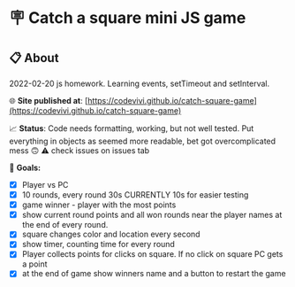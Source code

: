 # 🪧 Catch a square mini JS game

<!-- ![alt app screenshot](./screenshot.png) -->

## 📋 About

2022-02-20 js homework. Learning events, setTimeout and setInterval.

🌐 **Site published at**: [https://codevivi.github.io/catch-square-game](https://codevivi.github.io/catch-square-game)

📈 **Status**: Code needs formatting, working, but not well tested. Put everything in objects as seemed more readable, bet got overcomplicated mess 🙃
⚠️ check issues on issues tab

🎯 **Goals:**

- [x] Player vs PC
- [x] 10 rounds, every round 30s CURRENTLY 10s for easier testing
- [x] game winner - player with the most points
- [x] show current round points and all won rounds near the player names at the end of every round.
- [x] square changes color and location every second
- [x] show timer, counting time for every round
- [x] Player collects points for clicks on square. If no click on square PC gets a point
- [x] at the end of game show winners name and a button to restart the game
